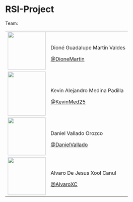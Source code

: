# RSI-Project

Team:
<table>
    <tbody>
        <tr>
            <td>
                <a href="https://github.com/DioneMartin">
                    <img src="#" width="120px" height="120px">
                </a>
            </td>
            <td>
                <p>Dioné Guadalupe Martín Valdes</p>
                <a href="https://github.com/DioneMartin">@DioneMartin</a>
            </td>
        </tr>
        <tr>
            <td>
                <a href="https://github.com/KevinMed25">
                    <img src="#" width="120px" height="140px">
                </a>
            </td>
            <td>
                <p>Kevin Alejandro Medina Padilla</p>
                <a href="https://github.com/KevinMed25">@KevinMed25</a>
            </td>
        </tr>
        <tr>
            <td>
                <a href="https://github.com/DanielVallado">
                    <img src="#" width="120px" height="120px">
                </a>
            </td>
            <td>
                <p>Daniel Vallado Orozco</p>
                <a href="https://github.com/DanielVallado">@DanielVallado</a>
            </td>
        </tr>
        <tr>
            <td>
                <a href="https://github.com/AlvaroXC">
                    <img src="img/imgAlvaro.jpg" width="120px" height="120px">
                </a>
            </td>
            <td>
                <p>Alvaro De Jesus Xool Canul</p>
                <a href="https://github.com/AlvaroXC">@AlvaroXC</a>
            </td>
        </tr>
    </tbody>
</table>
